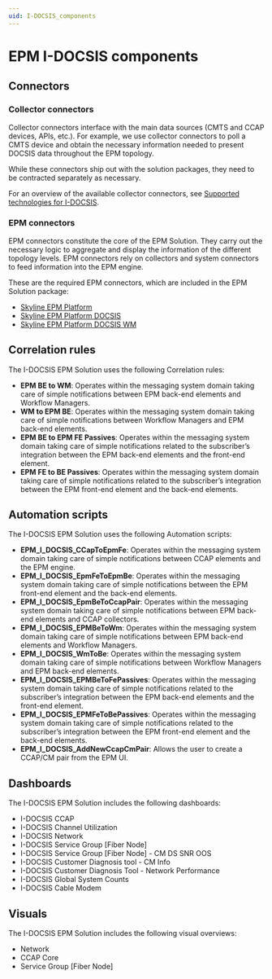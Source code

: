 ```yaml
---
uid: I-DOCSIS_components
---
```


# EPM I-DOCSIS components

## Connectors

### Collector connectors

Collector connectors interface with the main data sources (CMTS and CCAP devices, APIs, etc.). For example, we use collector connectors to poll a CMTS device and obtain the necessary information needed to present DOCSIS data throughout the EPM topology.

While these connectors ship out with the solution packages, they need to be contracted separately as necessary.

For an overview of the available collector connectors, see [Supported technologies for I-DOCSIS](xref:I-DOCSIS_supported_technologies).

### EPM connectors

EPM connectors constitute the core of the EPM Solution. They carry out the necessary logic to aggregate and display the information of the different topology levels. EPM connectors rely on collectors and system connectors to feed information into the EPM engine.

These are the required EPM connectors, which are included in the EPM Solution package:

- [Skyline EPM Platform](https://catalog.dataminer.services/result/driver/7207)
- [Skyline EPM Platform DOCSIS](https://catalog.dataminer.services/result/driver/7209)
- [Skyline EPM Platform DOCSIS WM](https://catalog.dataminer.services/result/driver/7212)

## Correlation rules

The I-DOCSIS EPM Solution uses the following Correlation rules:

- **EPM BE to WM**: Operates within the messaging system domain taking care of simple notifications between EPM back-end elements and Workflow Managers.
- **WM to EPM BE**: Operates within the messaging system domain taking care of simple notifications between Workflow Managers and EPM back-end elements.
- **EPM BE to EPM FE Passives**: Operates within the messaging system domain taking care of simple notifications related to the subscriber’s integration between the EPM back-end elements and the front-end element.
- **EPM FE to BE Passives**: Operates within the messaging system domain taking care of simple notifications related to the subscriber’s integration between the EPM front-end element and the back-end elements.

## Automation scripts

The I-DOCSIS EPM Solution uses the following Automation scripts:

- **EPM_I_DOCSIS_CCapToEpmFe**: Operates within the messaging system domain taking care of simple notifications between CCAP elements and the EPM engine.
- **EPM_I_DOCSIS_EpmFeToEpmBe**: Operates within the messaging system domain taking care of simple notifications between the EPM front-end element and the back-end elements.
- **EPM_I_DOCSIS_EpmBeToCcapPair**: Operates within the messaging system domain taking care of simple notifications between EPM back-end elements and CCAP collectors.
- **EPM_I_DOCSIS_EPMBeToWm**: Operates within the messaging system domain taking care of simple notifications between EPM back-end elements and Workflow Managers.
- **EPM_I_DOCSIS_WmToBe**: Operates within the messaging system domain taking care of simple notifications between Workflow Managers and EPM back-end elements.
- **EPM_I_DOCSIS_EPMBeToFePassives**: Operates within the messaging system domain taking care of simple notifications related to the subscriber’s integration between the EPM back-end elements and the front-end element.
- **EPM_I_DOCSIS_EPMFeToBePassives**: Operates within the messaging system domain taking care of simple notifications related to the subscriber’s integration between the EPM front-end element and the back-end elements.
- **EPM_I_DOCSIS_AddNewCcapCmPair**: Allows the user to create a CCAP/CM pair from the EPM UI.

## Dashboards

The I-DOCSIS EPM Solution includes the following dashboards:

- I-DOCSIS CCAP
- I-DOCSIS Channel Utilization
- I-DOCSIS Network
- I-DOCSIS Service Group [Fiber Node]
- I-DOCSIS Service Group [Fiber Node] - CM DS SNR OOS
- I-DOCSIS Customer Diagnosis tool - CM Info
- I-DOCSIS Customer Diagnosis Tool - Network Performance
- I-DOCSIS Global System Counts
- I-DOCSIS Cable Modem

## Visuals

The I-DOCSIS EPM Solution includes the following visual overviews:

- Network
- CCAP Core
- Service Group [Fiber Node]
